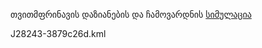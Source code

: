 თვითმფრინავის დაზიანების და ჩამოვარდნის [სიმულაცია](https://www.flightradar24.com/blog/flight-tracking-news/major-incident/azerbaijan-airlines-e190-crashes-near-aktau/)

J28243-3879c26d.kml